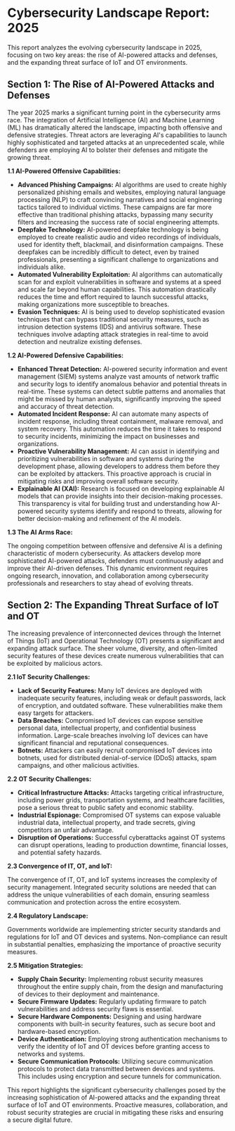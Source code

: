 # Cybersecurity Landscape Report: 2025

This report analyzes the evolving cybersecurity landscape in 2025, focusing on two key areas: the rise of AI-powered attacks and defenses, and the expanding threat surface of IoT and OT environments.

## Section 1: The Rise of AI-Powered Attacks and Defenses

The year 2025 marks a significant turning point in the cybersecurity arms race.  The integration of Artificial Intelligence (AI) and Machine Learning (ML) has dramatically altered the landscape, impacting both offensive and defensive strategies.  Threat actors are leveraging AI's capabilities to launch highly sophisticated and targeted attacks at an unprecedented scale, while defenders are employing AI to bolster their defenses and mitigate the growing threat.

**1.1 AI-Powered Offensive Capabilities:**

* **Advanced Phishing Campaigns:** AI algorithms are used to create highly personalized phishing emails and websites, employing natural language processing (NLP) to craft convincing narratives and social engineering tactics tailored to individual victims.  These campaigns are far more effective than traditional phishing attacks, bypassing many security filters and increasing the success rate of social engineering attempts.
* **Deepfake Technology:**  AI-powered deepfake technology is being employed to create realistic audio and video recordings of individuals, used for identity theft, blackmail, and disinformation campaigns.  These deepfakes can be incredibly difficult to detect, even by trained professionals, presenting a significant challenge to organizations and individuals alike.
* **Automated Vulnerability Exploitation:**  AI algorithms can automatically scan for and exploit vulnerabilities in software and systems at a speed and scale far beyond human capabilities.  This automation drastically reduces the time and effort required to launch successful attacks, making organizations more susceptible to breaches.
* **Evasion Techniques:**  AI is being used to develop sophisticated evasion techniques that can bypass traditional security measures, such as intrusion detection systems (IDS) and antivirus software.  These techniques involve adapting attack strategies in real-time to avoid detection and neutralize existing defenses.

**1.2 AI-Powered Defensive Capabilities:**

* **Enhanced Threat Detection:** AI-powered security information and event management (SIEM) systems analyze vast amounts of network traffic and security logs to identify anomalous behavior and potential threats in real-time.  These systems can detect subtle patterns and anomalies that might be missed by human analysts, significantly improving the speed and accuracy of threat detection.
* **Automated Incident Response:** AI can automate many aspects of incident response, including threat containment, malware removal, and system recovery.  This automation reduces the time it takes to respond to security incidents, minimizing the impact on businesses and organizations.
* **Proactive Vulnerability Management:** AI can assist in identifying and prioritizing vulnerabilities in software and systems during the development phase, allowing developers to address them before they can be exploited by attackers. This proactive approach is crucial in mitigating risks and improving overall software security.
* **Explainable AI (XAI):**  Research is focused on developing explainable AI models that can provide insights into their decision-making processes. This transparency is vital for building trust and understanding how AI-powered security systems identify and respond to threats, allowing for better decision-making and refinement of the AI models.

**1.3 The AI Arms Race:**

The ongoing competition between offensive and defensive AI is a defining characteristic of modern cybersecurity.  As attackers develop more sophisticated AI-powered attacks, defenders must continuously adapt and improve their AI-driven defenses. This dynamic environment requires ongoing research, innovation, and collaboration among cybersecurity professionals and researchers to stay ahead of evolving threats.


## Section 2: The Expanding Threat Surface of IoT and OT

The increasing prevalence of interconnected devices through the Internet of Things (IoT) and Operational Technology (OT) presents a significant and expanding attack surface.  The sheer volume, diversity, and often-limited security features of these devices create numerous vulnerabilities that can be exploited by malicious actors.

**2.1 IoT Security Challenges:**

* **Lack of Security Features:** Many IoT devices are deployed with inadequate security features, including weak or default passwords, lack of encryption, and outdated software.  These vulnerabilities make them easy targets for attackers.
* **Data Breaches:**  Compromised IoT devices can expose sensitive personal data, intellectual property, and confidential business information.  Large-scale breaches involving IoT devices can have significant financial and reputational consequences.
* **Botnets:**  Attackers can easily recruit compromised IoT devices into botnets, used for distributed denial-of-service (DDoS) attacks, spam campaigns, and other malicious activities.

**2.2 OT Security Challenges:**

* **Critical Infrastructure Attacks:**  Attacks targeting critical infrastructure, including power grids, transportation systems, and healthcare facilities, pose a serious threat to public safety and economic stability.
* **Industrial Espionage:**  Compromised OT systems can expose valuable industrial data, intellectual property, and trade secrets, giving competitors an unfair advantage.
* **Disruption of Operations:**  Successful cyberattacks against OT systems can disrupt operations, leading to production downtime, financial losses, and potential safety hazards.

**2.3 Convergence of IT, OT, and IoT:**

The convergence of IT, OT, and IoT systems increases the complexity of security management.  Integrated security solutions are needed that can address the unique vulnerabilities of each domain, ensuring seamless communication and protection across the entire ecosystem.

**2.4 Regulatory Landscape:**

Governments worldwide are implementing stricter security standards and regulations for IoT and OT devices and systems.  Non-compliance can result in substantial penalties, emphasizing the importance of proactive security measures.

**2.5 Mitigation Strategies:**

* **Supply Chain Security:**  Implementing robust security measures throughout the entire supply chain, from the design and manufacturing of devices to their deployment and maintenance.
* **Secure Firmware Updates:**  Regularly updating firmware to patch vulnerabilities and address security flaws is essential.
* **Secure Hardware Components:**  Designing and using hardware components with built-in security features, such as secure boot and hardware-based encryption.
* **Device Authentication:**  Employing strong authentication mechanisms to verify the identity of IoT and OT devices before granting access to networks and systems.
* **Secure Communication Protocols:**  Utilizing secure communication protocols to protect data transmitted between devices and systems.  This includes using encryption and secure tunnels for communication.


This report highlights the significant cybersecurity challenges posed by the increasing sophistication of AI-powered attacks and the expanding threat surface of IoT and OT environments.  Proactive measures, collaboration, and robust security strategies are crucial in mitigating these risks and ensuring a secure digital future.